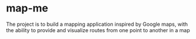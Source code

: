 # map-me
The project is to build a mapping application inspired by Google maps, with the ability to provide and visualize routes from one point to another in a map
